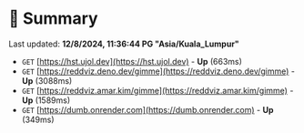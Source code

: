 # 📖 Summary
Last updated: **12/8/2024, 11:36:44 PG "Asia/Kuala_Lumpur"**

- `GET` [https://hst.ujol.dev](https://hst.ujol.dev) - **Up** (663ms)
- `GET` [https://reddviz.deno.dev/gimme](https://reddviz.deno.dev/gimme) - **Up** (3088ms)
- `GET` [https://reddviz.amar.kim/gimme](https://reddviz.amar.kim/gimme) - **Up** (1589ms)
- `GET` [https://dumb.onrender.com](https://dumb.onrender.com) - **Up** (349ms)
